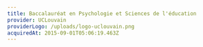 ```yaml
---
title: Baccalauréat en Psychologie et Sciences de l'éducation
provider: UCLouvain
providerLogo: /uploads/logo-uclouvain.png
acquiredAt: 2015-09-01T05:06:19.463Z
---
```

